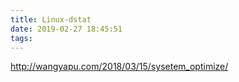 ```yaml
---
title: Linux-dstat
date: 2019-02-27 18:45:51
tags:
---
```



http://wangyapu.com/2018/03/15/sysetem_optimize/